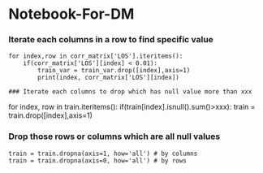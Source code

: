 # Notebook-For-DM

### Iterate each columns in a row to find specific value

```
for index,row in corr_matrix['LOS'].iteritems():
    if(corr_matrix['LOS'][index] < 0.01):
        train_var = train_var.drop([index],axis=1)
        print(index, corr_matrix['LOS'][index])

### Iterate each columns to drop which has null value more than xxx

```
for index, row in train.iteritems():
    if(train[index].isnull().sum()>xxx):
        train = train.drop([index],axis=1)

### Drop those rows or columns which are all null values

```
train = train.dropna(axis=1, how='all') # by columns
train = train.dropna(axis=0, how='all') # by rows
